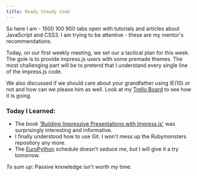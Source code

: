 ```yaml
---
title: Ready Steady Code
---
```

So here I am - 1500 100 900 tabs open with tutorials and articles about JavaScript and CSS3. I am trying to be attentive - these are my mentor's recommendations.

Today, on our first weekly meeting, we set our a tactical plan for this week. The gole is to provide impress.js users with some premade themes. The most challenging part will be to pretend that I understand every single line of the impress.js code.

We also discussed if we should care about your grandfather using IE(10) or not and how can we please him as well. Look at my [Trello Board](https://trello.com/board/impress-js-summer-of-code/51bee39938cdf46401002f4e) to see how it is going.


### Today I Learned:
* The book ['Building Impressive Presentations with Impress.js'](http://www.amazon.com/dp/1849696489) was surprisingly interesting and informative.
* I finally understood how to use Git. I won't mess up the  Rubymonsters repository any more.
* The [EuroPython](https://ep2013.europython.eu/p3/live/) schedule doesn't seduce me, but I will give it a try tomorrow.

_To sum up_:
Passive knowledge isn't worth my time.
